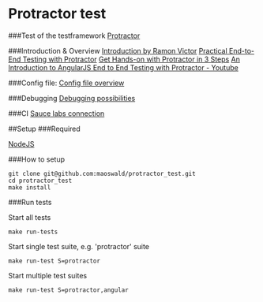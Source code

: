 # Protractor test

###Test of the testframework [Protractor](http://angular.github.io/protractor/#/)

###Introduction & Overview
[Introduction by Ramon Victor](http://ramonvictor.github.io/protractor/slides/#/)
[Practical End-to-End Testing with Protractor](http://www.ng-newsletter.com/posts/practical-protractor.html)
[Get Hands-on with Protractor in 3 Steps](http://www.thoughtworks.com/de/insights/blog/hands-protractor-3-steps)
[An Introduction to AngularJS End to End Testing with Protractor - Youtube](https://www.youtube.com/watch?v=idb6hOxlyb8)

###Config file:
[Config file overview](https://github.com/angular/protractor/blob/master/docs/referenceConf.js)

###Debugging
[Debugging possibilities](https://github.com/angular/protractor/blob/master/docs/debugging.md)

###CI
[Sauce labs connection](http://lkrnac.net/blog/tag/protractor/)

##Setup
###Required

[NodeJS](http://nodejs.org/)

###How to setup

```
git clone git@github.com:maoswald/protractor_test.git
cd protractor_test
make install
```

###Run tests

Start all tests

```
make run-tests
```

Start single test suite, e.g. 'protractor' suite

```
make run-test S=protractor
```

Start multiple test suites

```
make run-test S=protractor,angular
```

